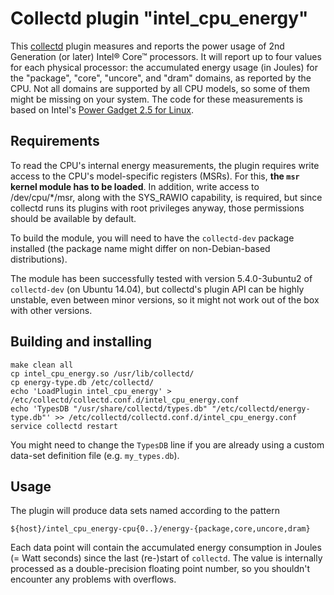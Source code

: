 Collectd plugin "intel_cpu_energy"
==================================

This [collectd][collectd] plugin measures and reports the power usage of 2nd
Generation (or later) Intel® Core™ processors.
It will report up to four values for each physical processor: the accumulated
energy usage (in Joules) for the "package", "core", "uncore", and "dram"
domains, as reported by the CPU. Not all domains are supported by all CPU
models, so some of them might be missing on your system.
The code for these measurements is based on Intel's [Power Gadget 2.5 for
Linux][powergadget].

Requirements
------------

To read the CPU's internal energy measurements, the plugin requires write
access to the CPU's model-specific registers (MSRs). For this, **the `msr`
kernel module has to be loaded**.
In addition, write access to /dev/cpu/\*/msr, along with the SYS_RAWIO
capability, is required, but since collectd runs its plugins with root
privileges anyway, those permissions should be available by default.

To build the module, you will need to have the `collectd-dev` package installed
(the package name might differ on non-Debian-based distributions).

The module has been successfully tested with version 5.4.0-3ubuntu2 of
`collectd-dev` (on Ubuntu 14.04), but collectd's plugin API can be highly
unstable, even between minor versions, so it might not work out of the box with
other versions.

Building and installing
-----------------------

    make clean all
    cp intel_cpu_energy.so /usr/lib/collectd/
    cp energy-type.db /etc/collectd/
    echo 'LoadPlugin intel_cpu_energy' > /etc/collectd/collectd.conf.d/intel_cpu_energy.conf
    echo 'TypesDB "/usr/share/collectd/types.db" "/etc/collectd/energy-type.db"' >> /etc/collectd/collectd.conf.d/intel_cpu_energy.conf
    service collectd restart

You might need to change the `TypesDB` line if you are already using a custom
data-set definition file (e.g. `my_types.db`).

Usage
-----

The plugin will produce data sets named according to the pattern

    ${host}/intel_cpu_energy-cpu{0..}/energy-{package,core,uncore,dram}

Each data point will contain the accumulated energy consumption in Joules (=
Watt seconds) since the last (re-)start of `collectd`.
The value is internally processed as a double-precision floating point number,
so you shouldn't encounter any problems with overflows.


[collectd]: https://github.com/collectd/collectd/
[powergadget]: https://software.intel.com/en-us/articles/intel-power-gadget-20
